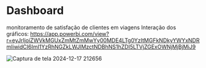 # Dashboard
monitoramento de satisfação de clientes em viagens
Interação dos gráficos:
https://app.powerbi.com/view?r=eyJrIjoiZWVkMGUxZmMtZmMwYy00MDE4LTg0YzItMGFkNDkyYWYxNDRmIiwidCI6ImI1YzRhNGZkLWJlMzctNDBhNS1hZDI5LTVjZGExOWNjMjBjMiJ9

![Captura de tela 2024-12-17 212656](https://github.com/user-attachments/assets/36f9a8a4-93fd-4b88-9f9f-56163fbdb054)

